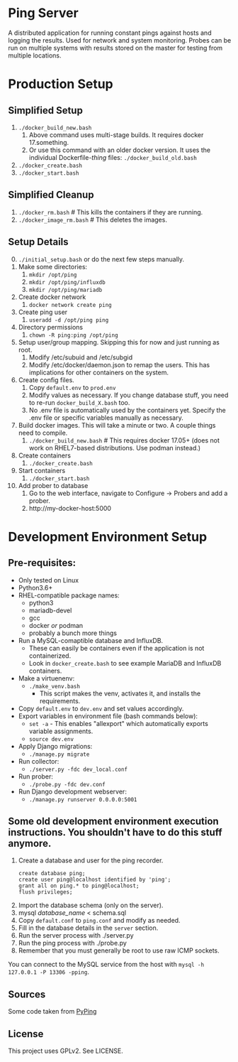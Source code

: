 # Ping Server

A distributed application for running constant pings against hosts and logging the results. Used for network and system monitoring. Probes can be run on multiple systems with results stored on the master for testing from multiple locations.

# Production Setup

## Simplified Setup
1. `./docker_build_new.bash`
   1. Above command uses multi-stage builds. It requires docker 17.something.
   2. Or use this command with an older docker version. It uses the individual Dockerfile-*thing* files: `./docker_build_old.bash`
1. `./docker_create.bash`
1. `./docker_start.bash`

## Simplified Cleanup
1. `./docker_rm.bash`   # This kills the containers if they are running.
1. `./docker_image_rm.bash`   # This deletes the images.

## Setup Details
0. `./initial_setup.bash` or do the next few steps manually.
1. Make some directories:
   1. `mkdir /opt/ping`
   2. `mkdir /opt/ping/influxdb`
   2. `mkdir /opt/ping/mariadb`
2. Create docker network
   1. `docker network create ping`
3. Create ping user
   1. `useradd -d /opt/ping ping`
4. Directory permissions
   1. `chown -R ping:ping /opt/ping`
5. Setup user/group mapping. Skipping this for now and just running as root.
   1. Modify /etc/subuid and /etc/subgid
   2. Modify /etc/docker/daemon.json to remap the users. This has implications for other containers on the system.
0. Create config files.
   1. Copy `default.env` to `prod.env`
   2. Modify values as necessary. If you change database stuff, you need to re-run `docker_build_X.bash` too.
   3. No .env file is automatically used by the containers yet. Specify the .env file or specific variables
      manually as necessary.
8. Build docker images. This will take a minute or two. A couple things need to compile.
   1. `./docker_build_new.bash`   # This requires docker 17.05+
   (does not work on RHEL7-based distributions. Use podman instead.)
6. Create containers
   1. `./docker_create.bash`
7. Start containers
   1. `./docker_start.bash`
0. Add prober to database
   1. Go to the web interface, navigate to Configure -> Probers and add a prober.
   2. http://my-docker-host:5000



# Development Environment Setup

## Pre-requisites:

- Only tested on Linux
- Python3.6+
- RHEL-compatible package names:
  - python3
  - mariadb-devel
  - gcc
  - docker *or* podman
  - probably a bunch more things
- Run a MySQL-comaptible database and InfluxDB.
  - These can easily be containers even if the application is not containerized.
  - Look in `docker_create.bash` to see example MariaDB and InfluxDB containers.
- Make a virtuenenv:
  - `./make_venv.bash`
    - This script makes the venv, activates it, and installs the requirements.
- Copy `default.env` to `dev.env` and set values accordingly.
- Export variables in environment file (bash commands below):
  - `set -a` - This enables "allexport" which automatically exports variable assignments.
  - `source dev.env`
- Apply Django migrations:
  - `./manage.py migrate`
- Run collector:
  - `./server.py -fdc dev_local.conf`
- Run prober:
  - `./probe.py -fdc dev.conf`
- Run Django development webserver:
  - `./manage.py runserver 0.0.0.0:5001`

## Some old development environment execution instructions. You shouldn't have to do this stuff anymore.
1. Create a database and user for the ping recorder.
    ```
    create database ping;
    create user ping@localhost identified by 'ping';
    grant all on ping.* to ping@localhost;
    flush privileges;
    ```
2. Import the database schema (only on the server).
  1. mysql *database_name* < schema.sql
1. Copy `default.conf` to `ping.conf` and modify as needed.
  1. Fill in the database details in the `server` section.
2. Run the server process with ./server.py
3. Run the ping process with ./probe.py
  1. Remember that you must generally be root to use raw ICMP sockets.

 You can connect to the MySQL service from the host with `mysql -h 127.0.0.1 -P 13306 -pping`.

## Sources

Some code taken from [PyPing](https://github.com/Akhavi/pyping)

## License

This project uses GPLv2. See LICENSE.
